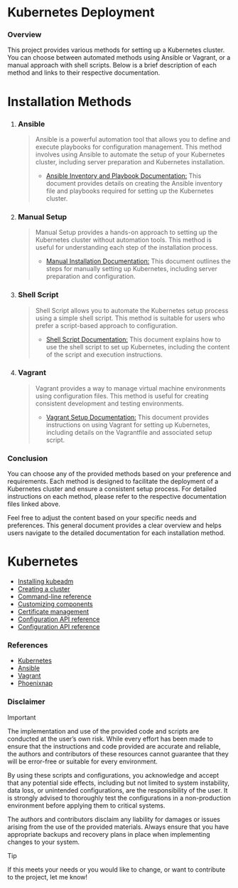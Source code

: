 # Kubernetes Deployment
### Overview
This project provides various methods for setting up a Kubernetes cluster. You can choose between automated methods using Ansible or Vagrant, or a manual approach with shell scripts. Below is a brief description of each method and links to their respective documentation.

# Installation Methods
1. ### Ansible
   > Ansible is a powerful automation tool that allows you to define and execute playbooks for configuration management. This method involves using Ansible to automate the setup of your Kubernetes cluster, including server preparation and Kubernetes installation. 
   > - [Ansible Inventory and Playbook Documentation:](https://github.com/vahidaghazadeh/kubernetes-deployment/tree/main/ansible) This document provides details on creating the Ansible inventory file and playbooks required for setting up the Kubernetes cluster.
2. ### Manual Setup
   > Manual Setup provides a hands-on approach to setting up the Kubernetes cluster without automation tools. This method is useful for understanding each step of the installation process.
   > - [Manual Installation Documentation:](https://github.com/vahidaghazadeh/kubernetes-deployment/tree/main/manual) This document outlines the steps for manually setting up Kubernetes, including server preparation and configuration.
3. ### Shell Script
   > Shell Script allows you to automate the Kubernetes setup process using a simple shell script. This method is suitable for users who prefer a script-based approach to configuration. 
   > - [Shell Script Documentation:](https://github.com/vahidaghazadeh/kubernetes-deployment/tree/main/shell-script) This document explains how to use the shell script to set up Kubernetes, including the content of the script and execution instructions.
4. ### Vagrant
   > Vagrant provides a way to manage virtual machine environments using configuration files. This method is useful for creating consistent development and testing environments. 
   > - [Vagrant Setup Documentation:](https://github.com/vahidaghazadeh/kubernetes-deployment/tree/main/vargant) This document provides instructions on using Vagrant for setting up Kubernetes, including details on the Vagrantfile and associated setup script.


### Conclusion
You can choose any of the provided methods based on your preference and requirements. Each method is designed to facilitate the deployment of a Kubernetes cluster and ensure a consistent setup process. For detailed instructions on each method, please refer to the respective documentation files linked above.

Feel free to adjust the content based on your specific needs and preferences. This general document provides a clear overview and helps users navigate to the detailed documentation for each installation method.

# Kubernetes
- [Installing kubeadm](https://kubernetes.io/docs/setup/production-environment/tools/kubeadm/install-kubeadm/)
- [Creating a cluster](https://kubernetes.io/docs/setup/production-environment/tools/kubeadm/create-cluster-kubeadm/)
- [Command-line reference](https://kubernetes.io/docs/reference/setup-tools/kubeadm/kubeadm/)
- [Customizing components](https://kubernetes.io/docs/setup/production-environment/tools/kubeadm/control-plane-flags/)
- [Certificate management](https://kubernetes.io/docs/tasks/administer-cluster/kubeadm/kubeadm-certs/)
- [Configuration API reference](https://kubernetes.io/docs/reference/config-api/)
- [Configuration API reference](https://godoc.org/k8s.io/kubernetes/cmd/kubeadm/app/apis/kubeadm)

### References
- [Kubernetes](https://kubernetes.io)
- [Ansible](https://www.ansible.com)
- [Vagrant](https://www.vagrantup.com)
- [Phoenixnap](https://phoenixnap.com)

### Disclaimer

> [!IMPORTANT]
> 
> The implementation and use of the provided code and scripts are conducted at the user’s own risk. While every effort has been made to ensure that the instructions and code provided are accurate and reliable, the authors and contributors of these resources cannot guarantee that they will be error-free or suitable for every environment.
> 
> By using these scripts and configurations, you acknowledge and accept that any potential side effects, including but not limited to system instability, data loss, or unintended configurations, are the responsibility of the user. It is strongly advised to thoroughly test the configurations in a non-production environment before applying them to critical systems.
> 
> The authors and contributors disclaim any liability for damages or issues arising from the use of the provided materials. Always ensure that you have appropriate backups and recovery plans in place when implementing changes to your system.

> [!TIP]
> 
> If this meets your needs or you would like to change, or want to contribute to the project, let me know!